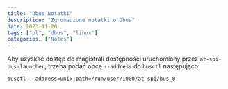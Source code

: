 ```yaml
---
title: "Dbus Notatki"
description: "Zgromadzone notatki o Dbus"
date: 2023-11-20
tags: ["pl", "dbus", "linux"]
categories: ["Notes"]
---
```


Aby uzyskać dostęp do magistrali dostępności uruchomiony przez `at-spi-bus-launcher`, trzeba podać opcę `--address` do `busctl` następująco:

`busctl --address=unix:path=/run/user/1000/at-spi/bus_0`

